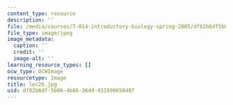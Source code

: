 ```yaml
---
content_type: resource
description: ''
file: /media/courses/7-014-introductory-biology-spring-2005/df82b6df5b064b8636d4431896650407_lec26.jpg
file_type: image/jpeg
image_metadata:
  caption: ''
  credit: ''
  image-alt: ''
learning_resource_types: []
ocw_type: OCWImage
resourcetype: Image
title: lec26.jpg
uid: df82b6df-5b06-4b86-36d4-431896650407
---
```

